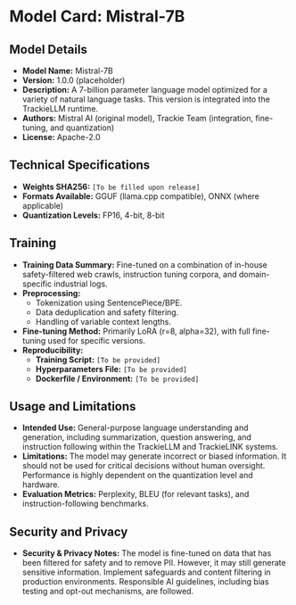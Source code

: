 # Model Card: Mistral-7B

## Model Details
- **Model Name:** Mistral-7B
- **Version:** 1.0.0 (placeholder)
- **Description:** A 7-billion parameter language model optimized for a variety of natural language tasks. This version is integrated into the TrackieLLM runtime.
- **Authors:** Mistral AI (original model), Trackie Team (integration, fine-tuning, and quantization)
- **License:** Apache-2.0

## Technical Specifications
- **Weights SHA256:** `[To be filled upon release]`
- **Formats Available:** GGUF (llama.cpp compatible), ONNX (where applicable)
- **Quantization Levels:** FP16, 4-bit, 8-bit

## Training
- **Training Data Summary:** Fine-tuned on a combination of in-house safety-filtered web crawls, instruction tuning corpora, and domain-specific industrial logs.
- **Preprocessing:**
  - Tokenization using SentencePiece/BPE.
  - Data deduplication and safety filtering.
  - Handling of variable context lengths.
- **Fine-tuning Method:** Primarily LoRA (r=8, alpha=32), with full fine-tuning used for specific versions.
- **Reproducibility:**
    - **Training Script:** `[To be provided]`
    - **Hyperparameters File:** `[To be provided]`
    - **Dockerfile / Environment:** `[To be provided]`

## Usage and Limitations
- **Intended Use:** General-purpose language understanding and generation, including summarization, question answering, and instruction following within the TrackieLLM and TrackieLINK systems.
- **Limitations:** The model may generate incorrect or biased information. It should not be used for critical decisions without human oversight. Performance is highly dependent on the quantization level and hardware.
- **Evaluation Metrics:** Perplexity, BLEU (for relevant tasks), and instruction-following benchmarks.

## Security and Privacy
- **Security & Privacy Notes:** The model is fine-tuned on data that has been filtered for safety and to remove PII. However, it may still generate sensitive information. Implement safeguards and content filtering in production environments. Responsible AI guidelines, including bias testing and opt-out mechanisms, are followed.
